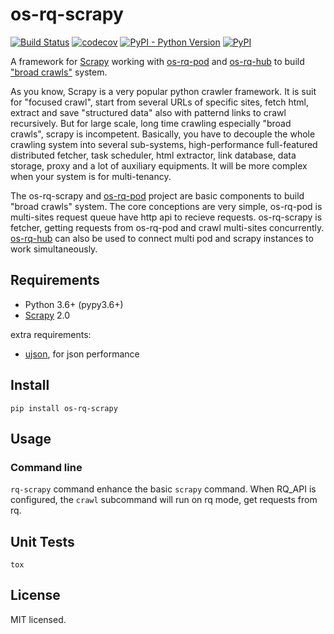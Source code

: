 # os-rq-scrapy

[![Build Status](https://www.travis-ci.org/cfhamlet/os-rq-scrapy.svg?branch=master)](https://www.travis-ci.org/cfhamlet/os-rq-scrapy)
[![codecov](https://codecov.io/gh/cfhamlet/os-rq-scrapy/branch/master/graph/badge.svg)](https://codecov.io/gh/cfhamlet/os-rq-scrapy)
[![PyPI - Python Version](https://img.shields.io/pypi/pyversions/os-rq-scrapy.svg)](https://pypi.python.org/pypi/os-rq-scrapy)
[![PyPI](https://img.shields.io/pypi/v/os-rq-scrapy.svg)](https://pypi.python.org/pypi/os-rq-scrapy)


A framework for [Scrapy](https://github.com/scrapy/scrapy) working with [os-rq-pod](https://github.com/cfhamlet/os-rq-pod) and [os-rq-hub](https://github.com/cfhamlet/os-rq-hub) to build ["broad crawls"](https://docs.scrapy.org/en/latest/topics/broad-crawls.html) system.

As you know, Scrapy is a very popular python crawler framework. It is suit for "focused crawl", start from several URLs of specific sites, fetch html, extract and save "structured data" also with patternd links to crawl recursively. But for large scale, long time crawling especially "broad crawls", scrapy is incompetent. Basically, you have to decouple the whole crawling system into several sub-systems, high-performance full-featured distributed fetcher, task scheduler, html extractor, link database, data storage, proxy and a lot of auxiliary equipments. It will be more complex when your system is for multi-tenancy.

The os-rq-scrapy and [os-rq-pod](https://github.com/cfhamlet/os-rq-pod) project are basic components to build "broad crawls" system. The core conceptions are very simple, os-rq-pod is multi-sites request queue have http api to recieve requests. os-rq-scrapy is fetcher, getting requests from os-rq-pod and crawl multi-sites concurrently.  [os-rq-hub](https://github.com/cfhamlet/os-rq-hub) can also be used to connect multi pod and scrapy instances to work simultaneously.


## Requirements

* Python 3.6+ (pypy3.6+)
* [Scrapy](https://github.com/scrapy/scrapy) 2.0

extra requirements:

* [ujson](https://github.com/ultrajson/ultrajson), for json performance

## Install

```
pip install os-rq-scrapy
```

## Usage

### Command line

``rq-scrapy`` command enhance the basic ``scrapy`` command. When RQ_API is configured, the ``crawl`` subcommand will run on rq mode, get requests from rq.

## Unit Tests

```
tox
```

## License

MIT licensed.
